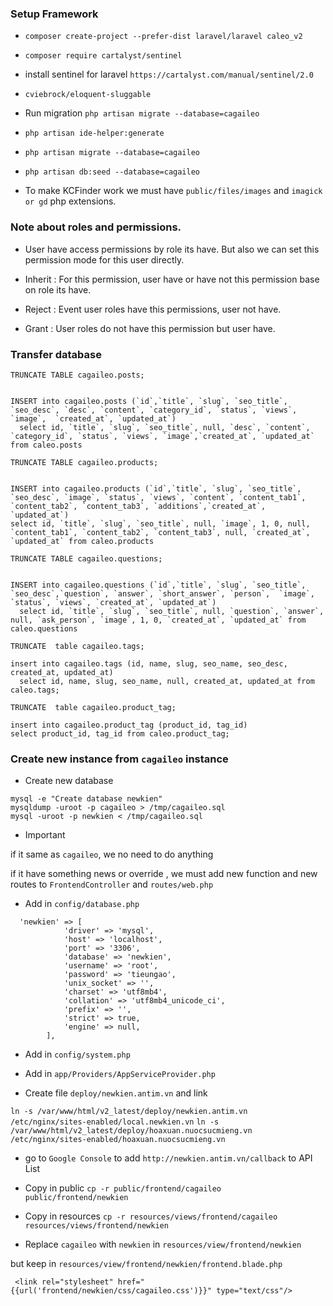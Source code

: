 ### Setup Framework 

* `composer create-project --prefer-dist laravel/laravel caleo_v2`

* `composer require cartalyst/sentinel`

* install sentinel for laravel `https://cartalyst.com/manual/sentinel/2.0`

* `cviebrock/eloquent-sluggable`

* Run migration `php artisan migrate --database=cagaileo`

* `php artisan ide-helper:generate`

* `php artisan migrate --database=cagaileo`

* `php artisan db:seed --database=cagaileo`

* To make KCFinder work we must have `public/files/images` and `imagick or gd` php extensions.

### Note about roles and permissions.

* User have access permissions by role its have. But also we can set this permission mode for this user directly.

 - Inherit : For this permission, user have or have not this permission base on role its have.
 
 - Reject : Event user roles have this permissions, user not have.
 
 - Grant : User roles do not have this permission but user have.

### Transfer database

```$xslt
TRUNCATE TABLE cagaileo.posts;


INSERT into cagaileo.posts (`id`,`title`, `slug`, `seo_title`, `seo_desc`, `desc`, `content`, `category_id`, `status`, `views`, `image`,  `created_at`, `updated_at`)
  select id, `title`, `slug`, `seo_title`, null, `desc`, `content`, `category_id`, `status`, `views`, `image`,`created_at`, `updated_at` from caleo.posts

TRUNCATE TABLE cagaileo.products;


INSERT into cagaileo.products (`id`,`title`, `slug`, `seo_title`, `seo_desc`, `image`, `status`, `views`, `content`, `content_tab1`, `content_tab2`, `content_tab3`, `additions`,`created_at`, `updated_at`)
select id, `title`, `slug`, `seo_title`, null, `image`, 1, 0, null, `content_tab1`, `content_tab2`, `content_tab3`, null, `created_at`, `updated_at` from caleo.products

TRUNCATE TABLE cagaileo.questions;


INSERT into cagaileo.questions (`id`,`title`, `slug`, `seo_title`, `seo_desc`,`question`, `answer`, `short_answer`, `person`,  `image`, `status`, `views`, `created_at`, `updated_at`)
  select id, `title`, `slug`, `seo_title`, null, `question`, `answer`, null, `ask_person`, `image`, 1, 0, `created_at`, `updated_at` from caleo.questions

TRUNCATE  table cagaileo.tags;

insert into cagaileo.tags (id, name, slug, seo_name, seo_desc, created_at, updated_at)
  select id, name, slug, seo_name, null, created_at, updated_at from caleo.tags;

TRUNCATE  table cagaileo.product_tag;

insert into cagaileo.product_tag (product_id, tag_id)
select product_id, tag_id from caleo.product_tag;

```

### Create new instance from `cagaileo` instance

* Create new database

```textmate
mysql -e "Create database newkien"
mysqldump -uroot -p cagaileo > /tmp/cagaileo.sql
mysql -uroot -p newkien < /tmp/cagaileo.sql
```

* Important

if it same as `cagaileo`, we no need to do anything

if it have something news or override , we must add new function and new routes to `FrontendController` and `routes/web.php`

* Add in `config/database.php`

```textmate
  'newkien' => [
            'driver' => 'mysql',
            'host' => 'localhost',
            'port' => '3306',
            'database' => 'newkien',
            'username' => 'root',
            'password' => 'tieungao',
            'unix_socket' => '',
            'charset' => 'utf8mb4',
            'collation' => 'utf8mb4_unicode_ci',
            'prefix' => '',
            'strict' => true,
            'engine' => null,
        ],
```
* Add in `config/system.php`

* Add in `app/Providers/AppServiceProvider.php`

* Create file `deploy/newkien.antim.vn` and link

`ln -s /var/www/html/v2_latest/deploy/newkien.antim.vn /etc/nginx/sites-enabled/local.newkien.vn`
`ln -s /var/www/html/v2_latest/deploy/hoaxuan.nuocsucmieng.vn /etc/nginx/sites-enabled/hoaxuan.nuocsucmieng.vn`

* go to `Google Console` to add `http://newkien.antim.vn/callback` to API List

* Copy in public `cp -r public/frontend/cagaileo public/frontend/newkien`

* Copy in resources `cp -r resources/views/frontend/cagaileo  resources/views/frontend/newkien`

* Replace `cagaileo` with `newkien` in `resources/view/frontend/newkien`

but keep in `resources/view/frontend/newkien/frontend.blade.php`

```textmate
 <link rel="stylesheet" href="{{url('frontend/newkien/css/cagaileo.css')}}" type="text/css"/>
```